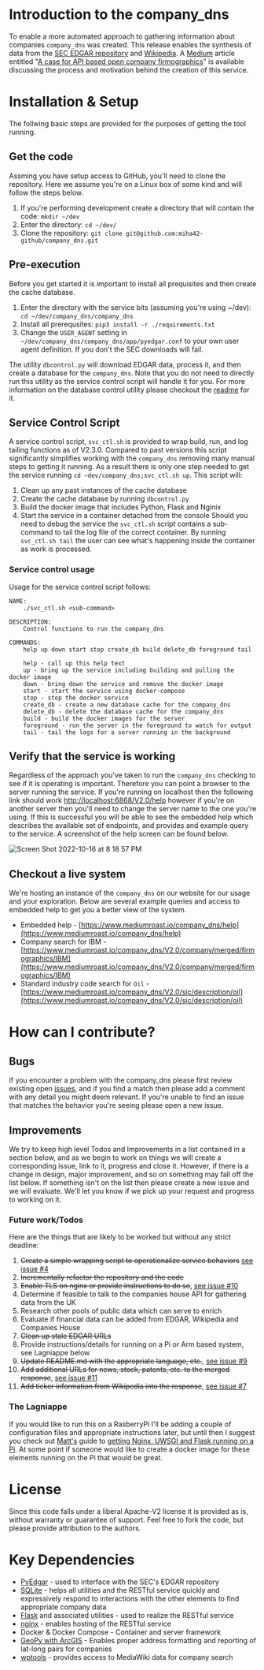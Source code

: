 # Introduction to the company_dns
To enable a more automated approach to gathering information about companies `company_dns` was created.  This release enables the synthesis of data from the [SEC EDGAR repository](https://www.sec.gov/edgar/searchedgar/companysearch.html) and [Wikipedia](https://wikipedia.org).  A [Medium](https://medium.com) article entitled "[A case for API based open company firmographics](https://medium.com/@michaelhay_90395/a-case-for-api-based-open-company-firmographics-145e4baf121b)" is available discussing the process and motivation behind the creation of this service.

# Installation & Setup
The follwing basic steps are provided for the purposes of getting the tool running.
## Get the code
Assming you have setup access to GitHub, you'll need to clone the repository. Here we assume you're on a Linux box of some kind and will follow the steps below.

1. If you're performing development create a directory that will contain the code: `mkdir ~/dev`
2. Enter the directory: `cd ~/dev/`
3. Clone the repository: `git clone git@github.com:miha42-github/company_dns.git`

## Pre-execution
Before you get started it is important to install all prequisites and then create the cache database.

1. Enter the directory with the service bits (assuming you're using ~/dev): `cd ~/dev/company_dns/company_dns`
2. Install all prerequsites: `pip3 install -r ./requirements.txt`
3. Change the `USER_AGENT` setting in `~/dev/company_dns/company_dns/app/pyedgar.conf` to your own user agent definition.  If you don't the SEC downloads will fail.

The utility `dbcontrol.py` will download EDGAR data, process it, and then create a database for the `company_dns`.  Note that you do not need to directly run this utility as the service control script will handle it for you.  For more information on the database control utility please checkout the [readme](company_dns/app/README.md) for it.

## Service Control Script
A service control script, `svc_ctl.sh` is provided to wrap build, run, and log tailing functions as of V2.3.0.  Compared to past versions this script significantly simplifies working with the `company_dns` removing many manual steps to getting it running. As a result there is only one step needed to get the service running `cd ~dev/company_dns;svc_ctl.sh up`.  This script will:
1. Clean up any past instances of the cache database
2. Create the cache database by running `dbcontrol.py`
3. Build the docker image that includes Python, Flask and Nginix
4. Start the service in a container detached from the console
Should you need to debug the service the `svc_ctl.sh` script contains a sub-command to tail the log file of the correct container.  By running `svc_ctl.sh tail` the user can see what's happening inside the container as work is processed.
### Service control usage
Usage for the service control script follows:
```
NAME:
    ./svc_ctl.sh <sub-command>

DESCRIPTION:
    Control functions to run the company_dns

COMMANDS:
    help up down start stop create_db build delete_db foreground tail

    help - call up this help text
    up - bring up the service including building and pulling the docker image
    down - bring down the service and remove the docker image
    start - start the service using docker-compose 
    stop - stop the docker service
    create_db - create a new database cache for the company_dns
    delete_db - delete the database cache for the company_dns
    build - build the docker images for the server
    foreground - run the server in the foreground to watch for output
    tail - tail the logs for a server running in the background
```

## Verify that the service is working
Regardless of the approach you've taken to run the `company_dns` checking to see if it is operating is important.  Therefore you can point a browser to the server running the service.  If you're running on localhost then the following link should work [http://localhost:6868/V2.0/help](http://localhost:6868/V2.0/help) however if you're on another server then you'll need to change the server name to the one you're using.  If this is successful you will be able to see the embedded help which describes the available set of endpoints, and provides and example query to the service.  A screenshot of the help screen can be found below.

![Screen Shot 2022-10-16 at 8 18 57 PM](https://user-images.githubusercontent.com/10818650/196084425-6fd9d724-1f59-4eed-9548-c553168bf387.png)

## Checkout a live system
We're hosting an instance of the `company_dns` on our website for our usage and your exploration.  Below are several example queries and access to embedded help to get you a better view of the system.
- Embedded help - [https://www.mediumroast.io/company_dns/help](https://www.mediumroast.io/company_dns/help)
- Company search for IBM - [https://www.mediumroast.io/company_dns/V2.0/company/merged/firmographics/IBM](https://www.mediumroast.io/company_dns/V2.0/company/merged/firmographics/IBM)
- Standard industry code search for `Oil` - [https://www.mediumroast.io/company_dns/V2.0/sic/description/oil](https://www.mediumroast.io/company_dns/V2.0/sic/description/oil)

# How can I contribute?

## Bugs
If you encounter a problem with the company_dns please first review existing open [issues](https://github.com/miha42-github/company_dns/issues), and if you find a match then please add a comment with any detail you might deem relevant.  If you're unable to find an issue that matches the behavior you're seeing please open a new issue. 

## Improvements
We try to keep high level Todos and Improvements in a list contained in a section below, and as we begin to work on things we will create a corresponding issue, link to it, progress and close it.  However, if there is a change in design, major improvement, and so on something may fall off the list below.  If something isn't on the list then please create a new issue and we will evaluate.  We'll let you know if we pick up your request and progress to working on it.

### Future work/Todos
Here are the things that are likely to be worked but without any strict deadline:
1. ~~Create a simple wrapping script to operationalize service behaviors~~ [see issue #4](https://github.com/miha42-github/company_dns/issues/4)
2. ~~Incrementally refactor the repository and the code~~
3. ~~Enable TLS on nginx or provide instructions to do so~~, [see issue #10](https://github.com/miha42-github/company_dns/issues/10)
4. Determine if feasible to talk to the companies house API for gathering data from the UK
5. Research other pools of public data which can serve to enrich 
6. Evaluate if financial data can be added from EDGAR, Wikipedia and Companies House
7. ~~Clean up stale EDGAR URLs~~
8. Provide instructions/details for running on a Pi or Arm based system, see Lagniappe below
9. ~~Update README.md with the appropriate language, etc.~~, [see issue #9](https://github.com/miha42-github/company_dns/issues/9)
10. ~~Add additional URLs for news, stock, patents, etc. to the merged response~~, [see issue #11](https://github.com/miha42-github/company_dns/issues/11)
11. ~~Add ticker information from Wikipedia into the response~~, [see issue #7](https://github.com/miha42-github/company_dns/issues/7)

### The Lagniappe 
If you would like to run this on a RasberryPi I'll be adding a couple of configuration files and appropriate instructions later, but until then I suggest you check out [Matt's](https://www.raspberrypi-spy.co.uk/author/matt/) guide to [getting Nginx, UWSGI and Flask running on a Pi](https://www.raspberrypi-spy.co.uk/2018/12/running-flask-under-nginx-raspberry-pi/).  At some point if someone would like to create a docker image for these elements running on the Pi that would be great.


# License
Since this code falls under a liberal Apache-V2 license it is provided as is, without warranty or guarantee of support.  Feel free to fork the code, but please provide attribution to the authors.

# Key Dependencies
- [PyEdgar](https://github.com/gaulinmp/pyedgar) - used to interface with the SEC's EDGAR repository
- [SQLite](https://www.sqlite.org/index.html) - helps all utilities and the RESTful service quickly and expressively respond to interactions with the other elements to find appropriate company data
- [Flask](https://www.palletsprojects.com/p/flask/) and associated utilities - used to realize the RESTful service
- [nginx](http://nginx.org) - enables hosting of the RESTful service
- Docker & Docker Compose - Container and server framework
- [GeoPy with ArcGIS](https://github.com/geopy/geopy) - Enables proper address formatting and reporting of lat-long pairs for companies
- [wptools](https://github.com/siznax/wptools/) - provides access to MediaWiki data for company search
